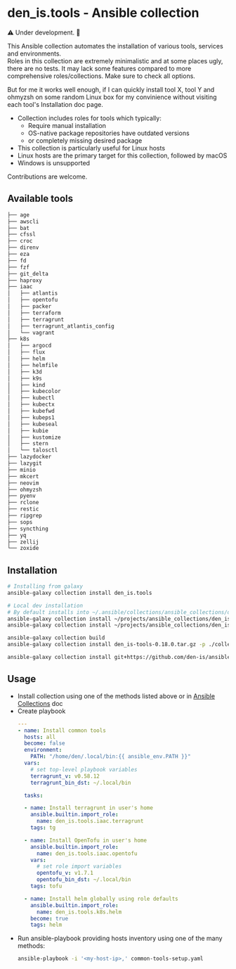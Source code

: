 # den_is.tools - Ansible collection

⚠️ Under development. 👷

This Ansible collection automates the installation of various tools, services and environments.  
Roles in this collection are extremely minimalistic and at some places ugly, there are no tests.
It may lack some features compared to more comprehensive roles/collections. Make sure to check all options.

But for me it works well enough, if I can quickly install tool X, tool Y and ohmyzsh on some random Linux box for my convinience without visiting each tool's Installation doc page.

- Collection includes roles for tools which typically:
  - Require manual installation
  - OS-native package repositories have outdated versions
  - or completely missing desired package
- This collection is particularly useful for Linux hosts
- Linux hosts are the primary target for this collection, followed by macOS
- Windows is unsupported

Contributions are welcome.

## Available tools
```sh
├── age
├── awscli
├── bat
├── cfssl
├── croc
├── direnv
├── eza
├── fd
├── fzf
├── git_delta
├── haproxy
├── iaac
│   ├── atlantis
│   ├── opentofu
│   ├── packer
│   ├── terraform
│   ├── terragrunt
│   ├── terragrunt_atlantis_config
│   └── vagrant
├── k8s
│   ├── argocd
│   ├── flux
│   ├── helm
│   ├── helmfile
│   ├── k3d
│   ├── k9s
│   ├── kind
│   ├── kubecolor
│   ├── kubectl
│   ├── kubectx
│   ├── kubefwd
│   ├── kubeps1
│   ├── kubeseal
│   ├── kubie
│   ├── kustomize
│   ├── stern
│   └── talosctl
├── lazydocker
├── lazygit
├── minio
├── mkcert
├── neovim
├── ohmyzsh
├── pyenv
├── rclone
├── restic
├── ripgrep
├── sops
├── syncthing
├── yq
├── zellij
└── zoxide
```

## Installation

```sh
# Installing from galaxy
ansible-galaxy collection install den_is.tools

# Local dev installation
# By default installs into ~/.ansible/collections/ansible_collections/den_is/tools
ansible-galaxy collection install ~/projects/ansible_collections/den_is/tools
ansible-galaxy collection install ~/projects/ansible_collections/den_is/tools --upgrade

ansible-galaxy collection build
ansible-galaxy collection install den_is-tools-0.18.0.tar.gz -p ./collections

ansible-galaxy collection install git+https://github.com/den-is/ansible-collection-tools.git
```

## Usage
- Install collection using one of the methods listed above or in [Ansible Collections](https://docs.ansible.com/ansible/latest/collections_guide/collections_installing.html) doc
- Create playbook
  ```yaml
  ---
  - name: Install common tools
    hosts: all
    become: false
    environment:
      PATH: "/home/den/.local/bin:{{ ansible_env.PATH }}"
    vars:
      # set top-level playbook variables
      terragrunt_v: v0.58.12
      terragrunt_bin_dst: ~/.local/bin

    tasks:

    - name: Install terragrunt in user's home
      ansible.builtin.import_role:
        name: den_is.tools.iaac.terragrunt
      tags: tg

    - name: Install OpenTofu in user's home
      ansible.builtin.import_role:
        name: den_is.tools.iaac.opentofu
      vars:
        # set role import variables
        opentofu_v: v1.7.1
        opentofu_bin_dst: ~/.local/bin
      tags: tofu

    - name: Install helm globally using role defaults
      ansible.builtin.import_role:
        name: den_is.tools.k8s.helm
      become: true
      tags: helm
  ```
- Run ansible-playbook providing hosts inventory using one of the many methods:
  ```sh
  ansible-playbook -i '<my-host-ip>,' common-tools-setup.yaml
  ```
